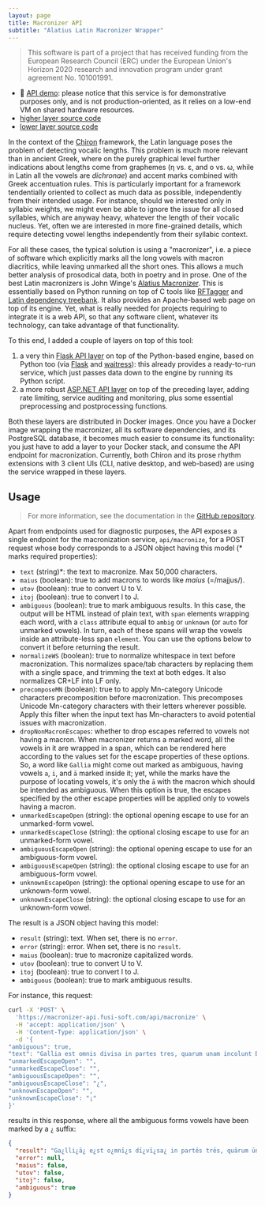 ```yaml
---
layout: page
title: Macronizer API
subtitle: "Alatius Latin Macronizer Wrapper"
---
```


>This software is part of a project that has received funding from the European Research Council (ERC) under the European Union's Horizon 2020 research and innovation program under grant agreement No. 101001991.

- 👀 [API demo](https://macronizer-api.fusi-soft.com/swagger/index.html): please notice that this service is for demonstrative purposes only, and is not production-oriented, as it relies on a low-end VM on shared hardware resources.
- [higher layer source code](https://github.com/Myrmex/macronizer-api)
- [lower layer source code](https://github.com/Myrmex/alatius-macronizer-api)

In the context of the [Chiron](chiron.md) framework, the Latin language poses the problem of detecting vocalic lengths. This problem is much more relevant than in ancient Greek, where on the purely graphical level further indications about lengths come from graphemes (η vs. ε, and ο vs. ω, while in Latin all the vowels are _dichronae_) and accent marks combined with Greek accentuation rules. This is particularly important for a framework tendentially oriented to collect as much data as possible, independently from their intended usage. For instance, should we interested only in syllabic weights, we might even be able to ignore the issue for all closed syllables, which are anyway heavy, whatever the length of their vocalic nucleus. Yet, often we are interested in more fine-grained details, which require detecting vowel lengths independently from their syllabic context.

For all these cases, the typical solution is using a "macronizer", i.e. a piece of software which explicitly marks all the long vowels with macron diacritics, while leaving unmarked all the short ones. This allows a much better analysis of prosodical data, both in poetry and in prose. One of the best Latin macronizers is John Winge's [Alatius Macronizer](https://alatius.com/macronizer/). This is essentially based on Python running on top of C tools like [RFTagger](http://www.cis.uni-muenchen.de/~schmid/tools/RFTagger/) and [Latin dependency treebank](http://www.dh.uni-leipzig.de/wo/projects/ancient-greek-and-latin-dependency-treebank-2-0/). It also provides an Apache-based web page on top of its engine. Yet, what is really needed for projects requiring to integrate it is a web API, so that any software client, whatever its technology, can take advantage of that functionality.

To this end, I added a couple of layers on top of this tool:

1. a very thin [Flask API layer](https://github.com/Myrmex/alatius-macronizer-api) on top of the Python-based engine, based on Python too (via [Flask](https://flask.palletsprojects.com/) and [waitress](https://docs.pylonsproject.org/projects/waitress/en/latest/)): this already provides a ready-to-run service, which just passes data down to the engine by running its Python script.
2. a more robust [ASP.NET API layer](https://github.com/Myrmex/macronizer-api) on top of the preceding layer, adding rate limiting, service auditing and monitoring, plus some essential preprocessing and postprocessing functions.

Both these layers are distributed in Docker images. Once you have a Docker image wrapping the macronizer, all its software dependencies, and its PostgreSQL database, it becomes much easier to consume its functionality: you just have to add a layer to your Docker stack, and consume the API endpoint for macronization. Currently, both Chiron and its prose rhythm extensions with 3 client UIs (CLI, native desktop, and web-based) are using the service wrapped in these layers.

## Usage

>For more information, see the documentation in the [GitHub repository](https://github.com/Myrmex/macronizer-api).

Apart from endpoints used for diagnostic purposes, the API exposes a single endpoint for the macronization service, `api/macronize`, for a POST request whose body corresponds to a JSON object having this model (\* marks required properties):

- `text` (string)\*: the text to macronize. Max 50,000 characters.
- `maius` (boolean): true to add macrons to words like _maius_ (=/majjus/).
- `utov` (boolean): true to convert U to V.
- `itoj` (boolean): true to convert I to J.
- `ambiguous` (boolean): true to mark ambiguous results. In this case, the output will be HTML instead of plain text, with `span` elements wrapping each word, with a `class` attribute equal to `ambig` or `unknown` (or `auto` for unmarked vowels). In turn, each of these spans will wrap the vowels inside an attribute-less span `element`. You can use the options below to convert it before returning the result.
- `normalizeWS` (boolean): true to normalize whitespace in text before macronization. This normalizes space/tab characters by replacing them with a single space, and trimming the text at both edges. It also normalizes CR+LF into LF only.
- `precomposeMN` (boolean): true to to apply Mn-category Unicode characters precomposition before macronization. This precomposes Unicode Mn-category characters with their letters wherever possible. Apply this filter when the input text has Mn-characters to avoid potential issues with macronization.
- `dropNonMacronEscapes`: whether to drop escapes referred to vowels not having a macron. When macronizer returns a marked word, all the vowels in it are wrapped in a span, which can be rendered here according to the values set for the escape properties of these options. So, a word like `Gallia` might come out marked as ambiguous, having vowels `a`, `i`, and `ā` marked inside it; yet, while the marks have the purpose of locating vowels, it's only the `ā` with the macron which should be intended as ambiguous. When this option is true, the escapes specified by the other escape properties will be applied only to vowels having a macron.
- `unmarkedEscapeOpen` (string): the optional opening escape to use for an unmarked-form vowel.
- `unmarkedEscapeClose` (string): the optional closing escape to use for an unmarked-form vowel.
- `ambiguousEscapeOpen` (string): the optional opening escape to use for an ambiguous-form vowel.
- `ambiguousEscapeOpen` (string): the optional closing escape to use for an ambiguous-form vowel.
- `unknownEscapeOpen` (string): the optional opening escape to use for an unknown-form vowel.
- `unknownEscapeClose` (string): the optional closing escape to use for an unknown-form vowel.

The result is a JSON object having this model:

- `result` (string): text. When set, there is no `error`.
- `error` (string): error. When set, there is no `result`.
- `maius` (boolean): true to macronize capitalized words.
- `utov` (boolean): true to convert U to V.
- `itoj` (boolean): true to convert I to J.
- `ambiguous` (boolean): true to mark ambiguous results.

For instance, this request:

```bash
curl -X 'POST' \
  'https://macronizer-api.fusi-soft.com/api/macronize' \
  -H 'accept: application/json' \
  -H 'Content-Type: application/json' \
  -d '{
"ambiguous": true,
"text": "Gallia est omnis divisa in partes tres, quarum unam incolunt Belgae, aliam Aquitani, tertiam qui ipsorum lingua Celtae, nostra Galli appellantur.",
"unmarkedEscapeOpen": "",
"unmarkedEscapeClose": "",
"ambiguousEscapeOpen": "",
"ambiguousEscapeClose": "¿",
"unknownEscapeOpen": "",
"unknownEscapeClose": "¡"
}'
```

results in this response, where all the ambiguous forms vowels have been marked by a `¿` suffix:

```json
{
  "result": "Ga¿lli¿ā¿ e¿st o¿mnī¿s dī¿vī¿sa¿ in partēs trēs, quārum ūnam incolunt Belgae, aliam Aquītānī, tertiam quī ipsōrum li¿ngu¿ā¿ Celtae, no¿stra¿ Gallī appellantur.",
  "error": null,
  "maius": false,
  "utov": false,
  "itoj": false,
  "ambiguous": true
}
```
